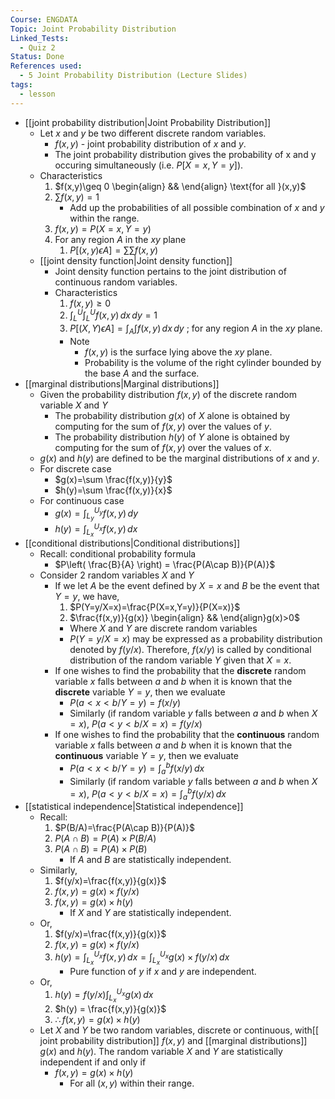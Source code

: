 ```yaml
---
Course: ENGDATA
Topic: Joint Probability Distribution
Linked_Tests:
  - Quiz 2
Status: Done
References used:
  - 5 Joint Probability Distribution (Lecture Slides)
tags:
  - lesson
---
```


- [[joint probability distribution|Joint Probability Distribution]]
	- Let $x$ and $y$ be two different discrete random variables.
		- $f(x,y)$ - joint probability distribution of $x$ and $y$.
		- The joint probability distribution gives the probability of x and y occuring simultaneously (i.e. $P[X=x, Y=y]$).
	- Characteristics
		1. $f(x,y)\geq 0 \begin{align} && \end{align} \text{for all }(x,y)$
		2. $\sum f(x,y)=1$
			- Add up the probabilities of all possible combination of $x$ and $y$ within the range.
		3. $f(x,y) = P(X=x, Y=y)$
		4. For any region $A$ in the $xy$ plane
			1. $P[(x,y) \epsilon A] = \sum \sum f(x,y)$
	- [[joint density function|Joint density function]]
		- Joint density function pertains to the joint distribution of continuous random variables.
		- Characteristics
			1. $f(x,y)\geq 0$
			2. $\int ^U_{L} \int ^U_{L} f(x,y)\, dx\, dy=1$
			3. $P[(X,Y)\epsilon A]=\int _{A}\int f(x,y) \, dx \, dy$ ; for any region $A$ in the $xy$ plane.
			- Note
				- $f(x,y)$ is the surface lying above the $xy$ plane.
				- Probability is the volume of the right cylinder bounded by the base $A$ and the surface.
- [[marginal distributions|Marginal distributions]]
	- Given the probability distribution $f(x,y)$ of the discrete random variable $X$ and $Y$
		- The probability distribution $g(x)$ of $X$ alone is obtained by computing for the sum of $f(x,y)$ over the values of $y$.
		- The probability distribution $h(y)$ of $Y$ alone is obtained by computing for the sum of $f(x,y)$ over the values of $x$.
	- $g(x)$ and $h(y)$ are defined to be the marginal distributions of $x$ and $y$.
	- For discrete case
		- $g(x)=\sum \frac{f(x,y)}{y}$
		- $h(y)=\sum \frac{f(x,y)}{x}$
	- For continuous case
		- $g(x)=\int ^{U_{y}}_{L_{y}} f(x,y) \, dy$
		- $h(y)=\int ^{U_{x}}_{L_{x}} f(x,y) \, dx$
- [[conditional distributions|Conditional distributions]]
	- Recall: conditional probability formula
		- $P\left( \frac{B}{A} \right) = \frac{P(A\cap B)}{P(A)}$
	- Consider 2 random variables $X$ and $Y$
		- If we let $A$ be the event defined by $X=x$ and $B$ be the event that $Y=y$, we have,
			1. $P(Y=y/X=x)=\frac{P(X=x,Y=y)}{P(X=x)}$
			2. $\frac{f(x,y)}{g(x)} \begin{align} && \end{align}g(x)>0$
			- Where $X$ and $Y$ are discrete random variables
			- $P(Y=y/X=x)$ may be expressed as a probability distribution denoted by $f(y/x)$. Therefore, $f(x/y)$ is called by conditional distribution of the random variable $Y$ given that $X=x$.
		- If one wishes to find the probability that the **discrete** random variable $x$ falls between $a$ and $b$ when it is known that the **discrete** variable $Y=y$, then we evaluate
			- $P(a<x<b/Y=y)=f(x/y)$
			- Similarly (if random variable $y$ falls between $a$ and $b$ when $X=x$), $P(a<y<b/X=x)=f(y/x)$
		- If one wishes to find the probability that the **continuous** random variable $x$ falls between $a$ and $b$ when it is known that the **continuous** variable $Y=y$, then we evaluate
			- $P(a<x<b/Y=y)=\int ^b_{a} f(x/y)\, dx$
			- Similarly (if random variable $y$ falls between $a$ and $b$ when $X=x$), $P(a<y<b/X=x)=\int ^b_{a} f(y/x)\, dx$
- [[statistical independence|Statistical independence]]
	- Recall:
		1. $P(B/A)=\frac{P(A\cap B)}{P(A)}$
		2. $P(A\cap B)=P(A) \times P(B/A)$
		3. $P(A\cap B)=P(A) \times P(B)$
			- If $A$ and $B$ are statistically independent.
	- Similarly,
		1. $f(y/x)=\frac{f(x,y)}{g(x)}$
		2. $f(x,y)=g(x) \times f(y/x)$
		3. $f(x,y)=g(x) \times h(y)$
			- If $X$ and $Y$ are statistically independent.
	- Or,
		1. $f(y/x)=\frac{f(x,y)}{g(x)}$
		2. $f(x,y)=g(x) \times f(y/x)$
		3. $h(y) = \int ^{U_{x}}_{L_{x}} f(x,y) \, dx=\int ^{U_{x}}_{L_{x}} g(x) \times f(y/x) \, dx$
			- Pure function of $y$ if $x$ and $y$ are independent.
	- Or,
		1. $h(y) = f(y/x)  \int ^{U_{x}}_{L_{x}} g(x)\, dx$
		2. $h(y) = \frac{f(x,y)}{g(x)}$
		3. $\therefore f(x,y)=g(x) \times h(y)$
	- Let $X$ and $Y$ be two random variables, discrete or continuous, with[[ joint probability distribution]] $f(x,y)$ and [[marginal distributions]] $g(x)$ and $h(y)$. The random variable $X$ and $Y$ are statistically independent if and only if
		- $f(x,y)=g(x) \times h(y)$
			- For all $(x,y)$ within their range.